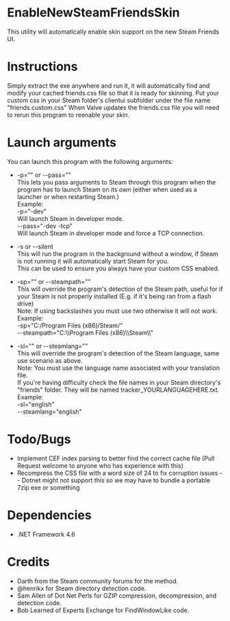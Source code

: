 # EnableNewSteamFriendsSkin
This utility will automatically enable skin support on the new Steam Friends UI.

# Instructions
Simply extract the exe anywhere and run it, it will automatically find and modify your cached friends.css file so that it is ready for skinning.
Put your custom css in your Steam folder's clientui subfolder under the file name "friends.custom.css"
When Valve updates the friends.css file you will need to rerun this program to reenable your skin.

# Launch arguments
You can launch this program with the following arguments:  

* -p="" or --pass=""  
This lets you pass arguments to Steam through this program when the program has to launch Steam on its own (either when used as a launcher or when restarting Steam.)  
Example:  
-p="-dev"  
Will launch Steam in developer mode.  
--pass="-dev -tcp"  
Will launch Steam in developer mode and force a TCP connection.  

* -s or --silent  
This will run the program in the background without a window, if Steam is not running it will automatically start Steam for you.  
This can be used to ensure you always have your custom CSS enabled.  

* -sp="" or --steampath=""  
This will override the program's detection of the Steam path, useful for if your Steam is not properly installed (E.g. if it's being ran from a flash drive)  
Note: If using backslashes you must use two otherwise it will not work.  
Example:  
-sp="C:/Program Files (x86)/Steam/"  
--steampath="C:\\\Program Files (x86)\\\Steam\\\\"  

* -sl="" or --steamlang=""  
This will override the program's detection of the Steam language, same use scenario as above.  
Note: You must use the language name associated with your translation file.   
If you're having difficulty check the file names in your Steam directory's "friends" folder. They will be named tracker_YOURLANGUAGEHERE.txt.  
Example:  
-sl="english"  
--steamlang="english"

# Todo/Bugs
* Implement CEF index parsing to better find the correct cache file (Pull Request welcome to anyone who has experience with this)  
* Recompress the CSS file with a word size of 24 to fix corruption issues -- Dotnet might not support this so we may have to bundle a portable 7zip exe or something

# Dependencies
* .NET Framework 4.6

# Credits
* Darth from the Steam community forums for the method.
* @henrikx for Steam directory detection code.
* Sam Allen of Dot Net Perls for GZIP compression, decompression, and detection code.
* Bob Learned of Experts Exchange for FindWindowLike code.
